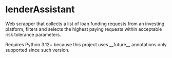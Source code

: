 # lenderAssistant
Web scrapper that collects a list of loan funding requests from an investing platform, filters and selects the highest paying requests within acceptable risk tolerance parameters.

Requires Python 3.12+ because this project uses \_\_future\_\_ annotations only supported since such version.
